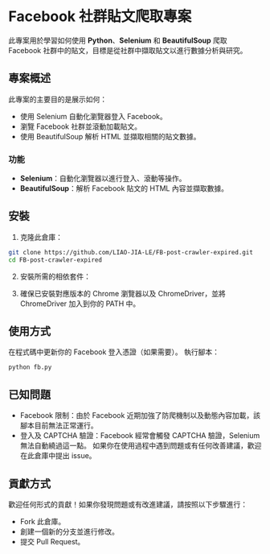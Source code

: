 # Facebook 社群貼文爬取專案

此專案用於學習如何使用 **Python**、**Selenium** 和 **BeautifulSoup** 爬取 Facebook 社群中的貼文，目標是從社群中擷取貼文以進行數據分析與研究。

## 專案概述

此專案的主要目的是展示如何：
- 使用 Selenium 自動化瀏覽器登入 Facebook。
- 瀏覽 Facebook 社群並滾動加載貼文。
- 使用 BeautifulSoup 解析 HTML 並擷取相關的貼文數據。

### 功能
- **Selenium**：自動化瀏覽器以進行登入、滾動等操作。
- **BeautifulSoup**：解析 Facebook 貼文的 HTML 內容並擷取數據。

## 安裝

1. 克隆此倉庫：
```bash
git clone https://github.com/LIAO-JIA-LE/FB-post-crawler-expired.git
cd FB-post-crawler-expired
```

2. 安裝所需的相依套件：
   
3. 確保已安裝對應版本的 Chrome 瀏覽器以及 ChromeDriver，並將 ChromeDriver 加入到你的 PATH 中。

## 使用方式
在程式碼中更新你的 Facebook 登入憑證（如果需要）。
執行腳本：
```bash
python fb.py
```

## 已知問題
- Facebook 限制：由於 Facebook 近期加強了防爬機制以及動態內容加載，該腳本目前無法正常運行。
- 登入及 CAPTCHA 驗證：Facebook 經常會觸發 CAPTCHA 驗證，Selenium 無法自動繞過這一點。
如果你在使用過程中遇到問題或有任何改善建議，歡迎在此倉庫中提出 issue。

## 貢獻方式
歡迎任何形式的貢獻！如果你發現問題或有改進建議，請按照以下步驟進行：
- Fork 此倉庫。
- 創建一個新的分支並進行修改。
- 提交 Pull Request。

